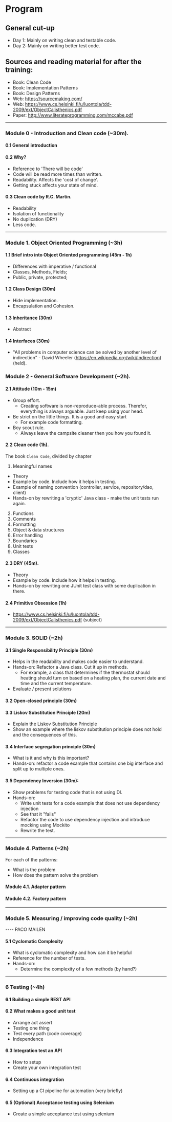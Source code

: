 # Program

## General cut-up

- Day 1: Mainly on writing clean and testable code.
- Day 2: Mainly on writing better test code.

## Sources and reading material for after the training:

- Book: Clean Code
- Book: Implementation Patterns
- Book: Design Patterns
- Web: https://sourcemaking.com/
- Web: https://www.cs.helsinki.fi/u/luontola/tdd-2009/ext/ObjectCalisthenics.pdf
- Paper: http://www.literateprogramming.com/mccabe.pdf

---

### Module 0 - Introduction and Clean code (~30m).

#### 0.1 General introduction

#### 0.2 Why?

- Reference to 'There will be code'
- Code will be read more times than written.
- Readability. Affects the 'cost of change'.
- Getting stuck affects your state of mind.

#### 0.3 Clean code by R.C. Martin.

- Readability
- Isolation of functionality
- No duplication (DRY)
- Less code.

---

### Module 1. Object Oriented Programming (~3h)

#### 1.1 Brief intro into Object Oriented programming (45m - 1h)

- Differences with imperative / functional
- Classes, Methods, Fields;
- Public, private, protected;

#### 1.2 Class Design (30m)

- Hide implementation.
- Encapsulation and Cohesion.

#### 1.3 Inheritance (30m)

- Abstract

#### 1.4 Interfaces (30m)

- "All problems in computer science can be solved by another level of indirection" - David Wheeler (https://en.wikipedia.org/wiki/Indirection) (held).

### Module 2 - General Software Development (~2h).

#### 2.1 Attitude (10m - 15m)

- Group effort.
  - Creating software is non-reproduce-able process. Therefor, everything is always arguable. Just keep using your head.
- Be strict on the little things. It is a good and easy start
  - For example code formatting.
- Boy scout rule.
  - Always leave the campsite cleaner then you how you found it.

#### 2.2 Clean code (1h).

The book `Clean Code`, divided by chapter
1. Meaningful names
  - Theory
  - Example by code. Include how it helps in testing.
  - Example of naming convention (controller, service, repository/dao, client)
  - Hands-on by rewriting a 'cryptic' Java class - make the unit tests run again.

2. Functions
3. Comments
4. Formatting
5. Object & data structures
6. Error handling
7. Boundaries
8. Unit tests
9.  Classes

#### 2.3 DRY (45m).

- Theory
- Example by code. Include how it helps in testing.
- Hands-on by rewriting one JUnit test class with some duplication in there.

#### 2.4 Primitive Obsession (1h)

- https://www.cs.helsinki.fi/u/luontola/tdd-2009/ext/ObjectCalisthenics.pdf (subject)

---

### Module 3. SOLID (~2h)

#### 3.1 Single Responsibility Principle (30m)

- Helps in the readability and makes code easier to understand.
- Hands-on: Refactor a Java class. Cut it up in methods.
  - For example, a class that determines if the thermostat should heating should turn on based on a heating plan, the current date and time and the current temperature.
- Evaluate / present solutions

#### 3.2 Open-closed principle (30m)

#### 3.3 Liskov Substitution Principle (20m)

- Explain the Liskov Substitution Principle
- Show an example where the liskov substitution principle does not hold and the consequences of this.

#### 3.4 Interface segregation principle (30m)

- What is it and why is this important?
- Hands-on: refactor a code example that contains one big interface and split up to multiple ones.

#### 3.5 Dependency Inversion (30m):

- Show problems for testing code that is not using DI.
- Hands-on:
  - Write unit tests for a code example that does not use dependency injection
  - See that it "fails"
  - Refactor the code to use dependency injection and introduce mocking using Mockito
  - Rewrite the test.

---

### Module 4. Patterns (~2h)

For each of the patterns:

- What is the problem
- How does the pattern solve the problem

#### Module 4.1. Adapter pattern
#### Module 4.2. Factory pattern

---

### Module 5. Measuring / improving code quality (~2h)

---- PACO MAILEN

#### 5.1 Cyclomatic Complexity

- What is cyclomatic complexity and how can it be helpful
- Reference for the number of tests.
- Hands-on:
  - Determine the complexity of a few methods (by hand?)

---

### 6 Testing (~4h)

#### 6.1 Building a simple REST API

#### 6.2 What makes a good unit test
- Arrange act assert
- Testing one thing
- Test every path (code coverage)
- Independence
  
#### 6.3 Integration test an API
- How to setup
- Create your own integration test

#### 6.4 Continuous integration

- Setting up a CI pipeline for automation (very briefly)

#### 6.5 (Optional) Acceptance testing using Selenium
- Create a simple acceptance test using selenium
